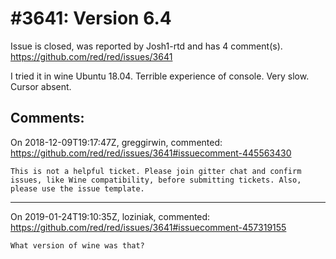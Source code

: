 
#3641: Version 6.4
================================================================================
Issue is closed, was reported by Josh1-rtd and has 4 comment(s).
<https://github.com/red/red/issues/3641>

I tried it in wine Ubuntu 18.04. Terrible experience of console. Very slow. Cursor absent.


Comments:
--------------------------------------------------------------------------------

On 2018-12-09T19:17:47Z, greggirwin, commented:
<https://github.com/red/red/issues/3641#issuecomment-445563430>

    This is not a helpful ticket. Please join gitter chat and confirm issues, like Wine compatibility, before submitting tickets. Also, please use the issue template.

--------------------------------------------------------------------------------

On 2019-01-24T19:10:35Z, loziniak, commented:
<https://github.com/red/red/issues/3641#issuecomment-457319155>

    What version of wine was that?

